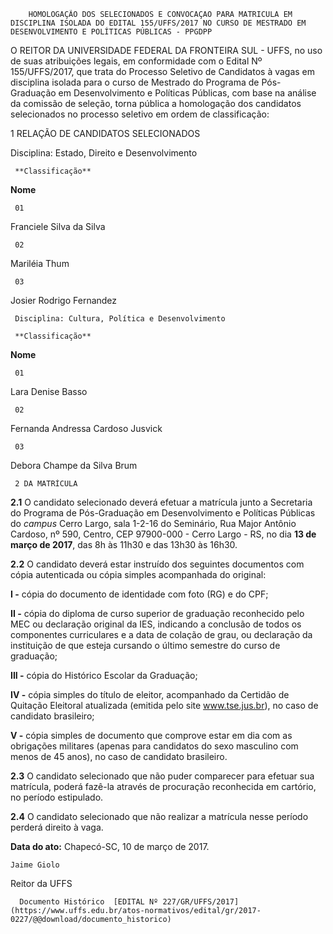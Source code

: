        HOMOLOGAÇÃO DOS SELECIONADOS E CONVOCAÇAO PARA MATRICULA EM DISCIPLINA ISOLADA DO EDITAL 155/UFFS/2017 NO CURSO DE MESTRADO EM DESENVOLVIMENTO E POLÍTICAS PÚBLICAS - PPGDPP  

O REITOR DA UNIVERSIDADE FEDERAL DA FRONTEIRA SUL - UFFS, no uso de suas atribuições legais, em conformidade com o Edital Nº 155/UFFS/2017, que trata do Processo Seletivo de Candidatos à vagas em disciplina isolada para o curso de Mestrado do Programa de Pós-Graduação em Desenvolvimento e Políticas Públicas, com base na análise da comissão de seleção, torna pública a homologação dos candidatos selecionados no processo seletivo em ordem de classificação:

 1 RELAÇÃO DE CANDIDATOS SELECIONADOS

 Disciplina: Estado, Direito e Desenvolvimento

     **Classificação**

   **Nome**

     01

   Franciele Silva da Silva

     02

   Mariléia Thum

     03

   Josier Rodrigo Fernandez

     Disciplina: Cultura, Política e Desenvolvimento

     **Classificação**

   **Nome**

     01

   Lara Denise Basso

     02

   Fernanda Andressa Cardoso Jusvick

     03

   Debora Champe da Silva Brum

     2 DA MATRÍCULA

 **2.1** O candidato selecionado deverá efetuar a matrícula junto a Secretaria do Programa de Pós-Graduação em Desenvolvimento e Políticas Públicas do *campus* Cerro Largo, sala 1-2-16 do Seminário, Rua Major Antônio Cardoso, nº 590, Centro, CEP 97900-000 - Cerro Largo - RS, no dia **13 de março de 2017**, das 8h às 11h30 e das 13h30 às 16h30.

 **2.2** O candidato deverá estar instruído dos seguintes documentos com cópia autenticada ou cópia simples acompanhada do original:

 **I -** cópia do documento de identidade com foto (RG) e do CPF;

 **II -** cópia do diploma de curso superior de graduação reconhecido pelo MEC ou declaração original da IES, indicando a conclusão de todos os componentes curriculares e a data de colação de grau, ou declaração da instituição de que esteja cursando o último semestre do curso de graduação;

 **III -** cópia do Histórico Escolar da Graduação;

 **IV -** cópia simples do título de eleitor, acompanhado da Certidão de Quitação Eleitoral atualizada (emitida pelo site www.tse.jus.br), no caso de candidato brasileiro;

 **V -** cópia simples de documento que comprove estar em dia com as obrigações militares (apenas para candidatos do sexo masculino com menos de 45 anos), no caso de candidato brasileiro.

 **2.3** O candidato selecionado que não puder comparecer para efetuar sua matrícula, poderá fazê-la através de procuração reconhecida em cartório, no período estipulado.

 **2.4** O candidato selecionado que não realizar a matrícula nesse período perderá direito à vaga.

  

   **Data do ato:** Chapecó-SC, 10 de março de 2017.   
 

    Jaime Giolo   
 Reitor da UFFS 

      Documento Histórico  [EDITAL Nº 227/GR/UFFS/2017](https://www.uffs.edu.br/atos-normativos/edital/gr/2017-0227/@@download/documento_historico)     
      